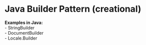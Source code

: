 <h1>Java Builder Pattern (creational)</h1>
<p><b>Examples in Java:</b></br>
- StringBuilder</br>
- DocumentBuilder</br>
- Locale.Builder</p>
